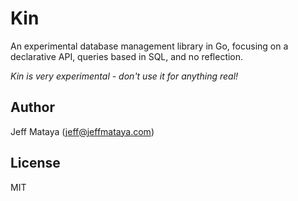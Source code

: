 # Kin

An experimental database management library in Go, focusing on a declarative
API, queries based in SQL, and no reflection.

*Kin is very experimental - don't use it for anything real!*

## Author

Jeff Mataya (jeff@jeffmataya.com)

## License

MIT
